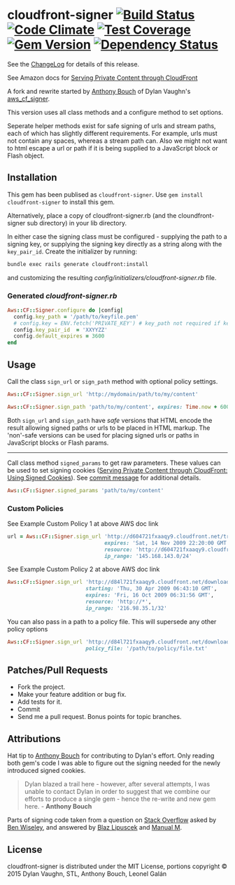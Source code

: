 # cloudfront-signer [![Build Status](https://travis-ci.org/leonelgalan/cloudfront-signer.svg)](https://travis-ci.org/leonelgalan/cloudfront-signer) [![Code Climate](https://codeclimate.com/github/leonelgalan/cloudfront-signer/badges/gpa.svg)](https://codeclimate.com/github/leonelgalan/cloudfront-signer) [![Test Coverage](https://codeclimate.com/github/leonelgalan/cloudfront-signer/badges/coverage.svg)](https://codeclimate.com/github/leonelgalan/cloudfront-signer/coverage) [![Gem Version](https://badge.fury.io/rb/cloudfront-signer.svg)](http://badge.fury.io/rb/cloudfront-signer) [![Dependency Status](https://gemnasium.com/leonelgalan/cloudfront-signer.svg)](https://gemnasium.com/leonelgalan/cloudfront-signer)

See the [ChangeLog](https://github.com/58bits/cloudfront-signer/blob/master/ChangeLog.markdown) for details of this release.

See Amazon docs for [Serving Private Content through CloudFront](http://docs.amazonwebservices.com/AmazonCloudFront/latest/DeveloperGuide/index.html?PrivateContent.html)

A fork and rewrite started by [Anthony Bouch](https://github.com/58bits) of Dylan Vaughn's [aws_cf_signer](https://github.com/stlondemand/aws_cf_signer).

This version uses all class methods and a configure method to set options.

Seperate helper methods exist for safe signing of urls and stream paths, each of which has slightly different requirements. For example, urls must not contain any spaces, whereas a stream path can. Also we might not want to html escape a url or path if it is being supplied to a JavaScript block or Flash object.

## Installation

This gem has been publised as `cloudfront-signer`. Use `gem install cloudfront-signer` to install this gem.

Alternatively, place a copy of cloudfront-signer.rb (and the cloundfront-signer sub directory) in your lib directory.

In either case the signing class must be configured - supplying the path to a signing key, or supplying the signing key directly as a string along with the `key_pair_id`. Create the initializer by running:

```sh
bundle exec rails generate cloudfront:install
```

and customizing the resulting _config/initializers/cloudfront-signer.rb_ file.

### Generated _cloudfront-signer.rb_

```ruby
Aws::CF::Signer.configure do |config|
  config.key_path = '/path/to/keyfile.pem'
  # config.key = ENV.fetch('PRIVATE_KEY') # key_path not required if key supplied directly
  config.key_pair_id  = 'XXYYZZ'
  config.default_expires = 3600
end
```

## Usage

Call the class `sign_url` or `sign_path` method with optional policy settings.

```ruby
Aws::CF::Signer.sign_url 'http://mydomain/path/to/my/content'
```

```ruby
Aws::CF::Signer.sign_path 'path/to/my/content', expires: Time.now + 600
```


Both `sign_url` and `sign_path` have _safe_ versions that HTML encode the result allowing signed paths or urls to be placed in HTML markup. The 'non'-safe versions can be used for placing signed urls or paths in JavaScript blocks or Flash params.

___

Call class method `signed_params` to get raw parameters. These values can be used to set signing cookies ([Serving Private Content through CloudFront: Using Signed Cookies](http://docs.aws.amazon.com/AmazonCloudFront/latest/DeveloperGuide/private-content-signed-cookies.html)). See [commit message](https://github.com/leonelgalan/cloudfront-signer/commit/fedcc3182e32133e4bd0ad0b79c0106168896c91) for additional details.

```ruby
Aws::CF::Signer.signed_params 'path/to/my/content'
```

### Custom Policies

See Example Custom Policy 1 at above AWS doc link

```ruby
url = Aws::CF::Signer.sign_url 'http://d604721fxaaqy9.cloudfront.net/training/orientation.avi',
                               expires: 'Sat, 14 Nov 2009 22:20:00 GMT',
                               resource: 'http://d604721fxaaqy9.cloudfront.net/training/*',
                               ip_range: '145.168.143.0/24'
```

See Example Custom Policy 2 at above AWS doc link

```ruby
Aws::CF::Signer.sign_url 'http://d84l721fxaaqy9.cloudfront.net/downloads/pictures.tgz',
                         starting: 'Thu, 30 Apr 2009 06:43:10 GMT',
                         expires: 'Fri, 16 Oct 2009 06:31:56 GMT',
                         resource: 'http://*',
                         ip_range: '216.98.35.1/32'
```

You can also pass in a path to a policy file. This will supersede any other policy options

```ruby
Aws::CF::Signer.sign_url 'http://d84l721fxaaqy9.cloudfront.net/downloads/pictures.tgz',
                         policy_file: '/path/to/policy/file.txt'
```

## Patches/Pull Requests

* Fork the project.
* Make your feature addition or bug fix.
* Add tests for it.
* Commit
* Send me a pull request. Bonus points for topic branches.

## Attributions
Hat tip to [Anthony Bouch](https://github.com/58bits) for contributing to Dylan's effort. Only reading both gem's code I was able to figure out the signing needed for the newly introduced signed cookies.

> Dylan blazed a trail here - however, after several attempts, I was unable to contact Dylan in order to suggest that we combine our efforts to produce a single gem - hence the re-write and new gem here. - **Anthony Bouch**

Parts of signing code taken from a question on [Stack Overflow](http://stackoverflow.com/questions/2632457/create-signed-urls-for-cloudfront-with-ruby) asked by [Ben Wiseley](http://stackoverflow.com/users/315829/ben-wiseley), and answered by [Blaz Lipuscek](http://stackoverflow.com/users/267804/blaz-lipuscek) and [Manual M](http://stackoverflow.com/users/327914/manuel-m).

## License

cloudfront-signer is distributed under the MIT License, portions copyright © 2015 Dylan Vaughn, STL, Anthony Bouch, Leonel Galán
